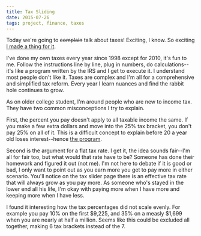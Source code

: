 ```yaml
---
title: Tax Sliding
date: 2015-07-26
tags: project, finance, taxes
---
```

Today we're going to <del>complain</del> talk about taxes! Exciting, I know. So exciting
[I made a thing for it][link1].

<!-- more -->

I've done my own taxes every year since 1998 except for 2010, it's fun to me. Follow the
instructions line by line, plug in numbers, do calculations--it's like a program written by the IRS
and I get to execute it. I understand most people don't like it. Taxes are complex and I'm all for
a comprehensive and simplified tax reform. Every year I learn nuances and find the rabbit hole
continues to grow.

As on older college student, I'm around people who are new to income tax. They have two common misconceptions I try to explain.

First, the percent you pay doesn't apply to all taxable income the same. If you make a few extra
dollars and move into the 25% tax bracket, you don't pay 25% on all of it. This is a difficult
concept to explain before 20 a year old loses interest--hence [the program][link1].

Second is the argument for a flat tax rate. I get it, the idea sounds fair--I'm all for fair too,
but what would that rate have to be? Someone has done their homework and figured it out (not me).
I'm not here to debate if it is good or bad, I only want to point out as you earn more you get to
pay more in either scenario. You'll notice on the tax slider page there is an effective tax rate
that will always grow as you pay more. As someone who's stayed in the lower end all his life, I'm
okay with paying more when I have more and keeping more when I have less.

I found it interesting how the tax percentages did not scale evenly. For example you pay 10% on the first $9,225, and 35% on a measly $1,699 when you are nearly at half a million. Seems like this could be excluded all together, making 6 tax brackets instead of the 7.

[link1]: http://deplicator.github.io/tax-slider/
